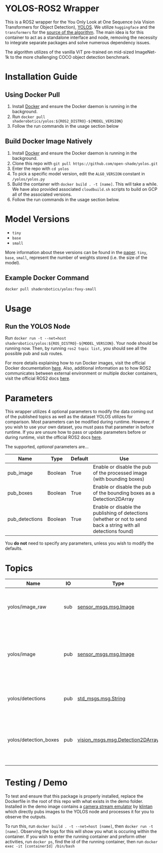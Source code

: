 # YOLOS-ROS2 Wrapper

This is a ROS2 wrapper for the You Only Look at One Sequence (via Vision Transformers for Object Detection), [YOLOS](https://github.com/hustvl/YOLOS). We utilize `huggingface` and the `transformers` for the [source of the algorithm](https://huggingface.co/hustvl/yolos-small). The main idea is for this container to act as a standalone interface and node, removing the necessity to integrate separate packages and solve numerous dependency issues.

The algorithm utilizes of the vanilla ViT pre-trained on mid-sized ImageNet-1k to the more challenging COCO object detection benchmark.

# Installation Guide


## Using Docker Pull
1. Install [Docker](https://www.docker.com/) and ensure the Docker daemon is running in the background.
2. Run ```docker pull shaderobotics/yolos:${ROS2_DISTRO}-${MODEL_VERSION}```
3. Follow the run commands in the usage section below

## Build Docker Image Natively
1. Install [Docker](https://www.docker.com/) and ensure the Docker daemon is running in the background.
2. Clone this repo with ```git pull https://github.com/open-shade/yolos.git```
3. Enter the repo with ```cd yolos```
4. To pick a specific model version, edit the `ALGO_VERSION` constant in `/yolos/yolos.py`
5. Build the container with ```docker build . -t [name]```. This will take a while. We have also provided associated `cloudbuild.sh` scripts to build on GCP all of the associated versions.
6. Follow the run commands in the usage section below.

# Model Versions

* ```tiny```
* ```base```
* ```small```

More information about these versions can be found in the [paper](https://arxiv.org/abs/2106.00666). `tiny`, `base`, `small`, represent the number of weights stored (i.e. the size of the model).

## Example Docker Command

```bash
docker pull shaderobotics/yolos:foxy-small
```

# Usage
## Run the YOLOS Node 
Run ```docker run -t --net=host shaderobotics/yolos:${ROS_DISTRO}-${MODEL_VERSION}```. Your node should be running now. Then, by running ```ros2 topic list,``` you should see all the possible pub and sub routes.

For more details explaining how to run Docker images, visit the official Docker documentation [here](https://docs.docker.com/engine/reference/run/). Also, additional information as to how ROS2 communicates between external environment or multiple docker containers, visit the official ROS2 docs [here](https://docs.ros.org/en/foxy/How-To-Guides/Run-2-nodes-in-single-or-separate-docker-containers.html#). 

# Parameters
This wrapper utilizes 4 optional parameters to modify the data coming out of the published topics as well as the dataset YOLOS utilizes for comparison. Most parameters can be modified during runtime. However, if you wish to use your own dataset, you must pass that parameter in before runtime. If you are unsure how to pass or update parameters before or during runtime, visit the official ROS2 docs [here](https://docs.ros.org/en/foxy/Concepts/About-ROS-2-Parameters.html?highlight=parameters#setting-initial-parameter-values-when-running-a-node).

The supported, *optional* parameters are...

| Name        | Type    | Default | Use                                                                 |
|-------------|---------|---------|---------------------------------------------------------------------|
| pub_image   | Boolean | True   | Enable or disable the pub of the processed image (with bounding boxes)                |
| pub_boxes    | Boolean | True   | Enable or disable the pub of the bounding boxes as a Detection2DArray           |
| pub_detections   | Boolean | True    | Enable or disable the publishing of detections (whether or not to send back a string with all detections found)   |    

You __do not__ need to specify any parameters, unless you wish to modify the defaults.

# Topics

| Name                   | IO  | Type                             | Use                                                               |
|------------------------|-----|----------------------------------|-------------------------------------------------------------------|
| yolos/image_raw       | sub | [sensor_msgs.msg.Image](http://docs.ros.org/en/noetic/api/sensor_msgs/html/msg/Image.html)            | Takes the raw camera output to be processed                       |
 | yolos/image           | pub | [sensor_msgs.msg.Image](http://docs.ros.org/en/noetic/api/sensor_msgs/html/msg/Image.html)            | Outputs the processed image with bounding boxes drawn on the image |
| yolos/detections            | pub | [std_msgs.msg.String](http://docs.ros.org/en/api/std_msgs/html/msg/String.html)              | Outputs all detected classes in the image |
| yolos/detection_boxes | pub | [vision_msgs.msg.Detection2DArray](http://docs.ros.org/en/lunar/api/vision_msgs/html/msg/Detection2DArray.html) | Outputs the detected bounding box location in a unified format    |

# Testing / Demo
To test and ensure that this package is properly installed, replace the Dockerfile in the root of this repo with what exists in the demo folder. Installed in the demo image contains a [camera stream emulator](https://github.com/klintan/ros2_video_streamer) by [klintan](https://github.com/klintan) which directly pubs images to the YOLOS node and processes it for you to observe the outputs.

To run this, run ```docker build . -t --net=host [name]```, then ```docker run -t [name]```. Observing the logs for this will show you what is occuring within the container. If you wish to enter the running container and preform other activities, run ```docker ps```, find the id of the running container, then run ```docker exec -it [containerId] /bin/bash```